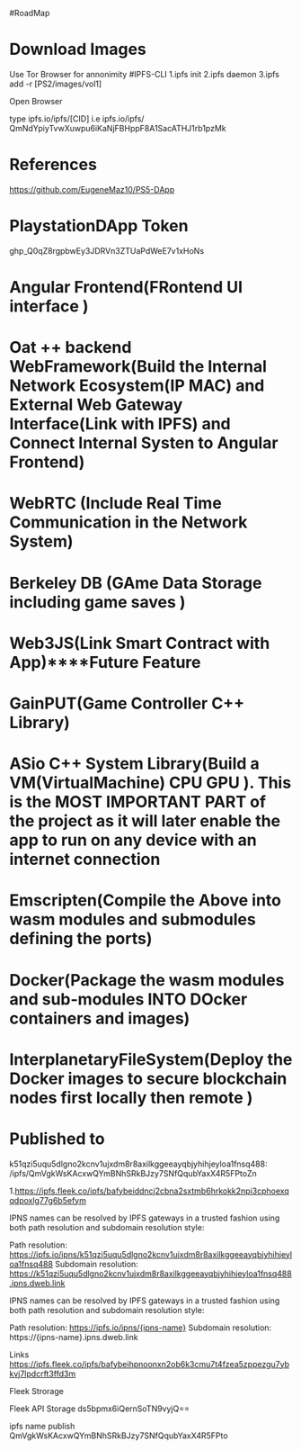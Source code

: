 #RoadMap

# Download Images
Use Tor Browser for annonimity
#IPFS-CLI
        1.ipfs init
        2.ipfs daemon
        3.ipfs add -r [PS2/images/vol1]
        
  Open Browser 
  
  type ipfs.io/ipfs/[CID]
  i.e ipfs.io/ipfs/ QmNdYpiyTvwXuwpu6iKaNjFBHppF8A1SacATHJ1rb1pzMk
        

# References

https://github.com/EugeneMaz10/PS5-DApp

# PlaystationDApp Token

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




# Angular Frontend(FRontend UI interface )

# Oat ++ backend WebFramework(Build the Internal Network Ecosystem(IP MAC) and External Web Gateway Interface(Link with IPFS) and Connect Internal Systen to  Angular Frontend)

# WebRTC (Include Real Time Communication in the Network System)

# Berkeley DB (GAme Data Storage including game saves )



# Web3JS(Link Smart Contract with App)****Future Feature

# GainPUT(Game Controller C++ Library)

# ASio C++ System Library(Build a VM(VirtualMachine) CPU GPU ). This is the MOST IMPORTANT PART of the project as it will later enable the app to run on any device with an internet connection



# Emscripten(Compile the Above into wasm modules and submodules defining the ports)

# Docker(Package the wasm modules and sub-modules INTO DOcker containers and images)

# InterplanetaryFileSystem(Deploy the Docker images to secure blockchain nodes first locally then remote )
# Published to

k51qzi5uqu5dlgno2kcnv1ujxdm8r8axilkggeeayqbjyhihjeyloa1fnsq488: /ipfs/QmVgkWsKAcxwQYmBNhSRkBJzy7SNfQqubYaxX4R5FPtoZn

1.https://ipfs.fleek.co/ipfs/bafybeiddncj2cbna2sxtmb6hrkokk2npi3cphoexqqdpoxlg77g6b5efym

IPNS names can be resolved by IPFS gateways in a trusted fashion using both path resolution and subdomain resolution style:

Path resolution: https://ipfs.io/ipns/k51qzi5uqu5dlgno2kcnv1ujxdm8r8axilkggeeayqbjyhihjeyloa1fnsq488
Subdomain resolution: https://k51qzi5uqu5dlgno2kcnv1ujxdm8r8axilkggeeayqbjyhihjeyloa1fnsq488.ipns.dweb.link

IPNS names can be resolved by IPFS gateways in a trusted fashion using both path resolution and subdomain resolution style:

Path resolution: https://ipfs.io/ipns/{ipns-name}
Subdomain resolution: https://{ipns-name}.ipns.dweb.link

 Links
https://ipfs.fleek.co/ipfs/bafybeihpnoonxn2ob6k3cmu7t4fzea5zppezgu7ybkvj7lpdcrft3ffd3m

 Fleek Strorage

Fleek API Storage
ds5bpmx6iQernSoTN9vyjQ==


ipfs name publish QmVgkWsKAcxwQYmBNhSRkBJzy7SNfQqubYaxX4R5FPto



